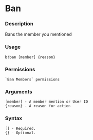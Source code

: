 # Ban

### **Description**

Bans the member you mentioned

### Usage

```
b!ban [member] {reason}
```

### Permissions

```
`Ban Members` permissions
```

### Arguments

```
[member] - A member mention or User ID
{reason} - A reason for action
```

### Syntax

```
[] - Required.
{} - Optional.
```
